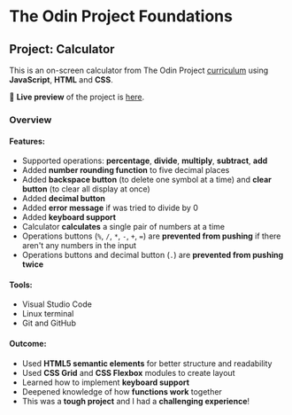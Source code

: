 # The Odin Project Foundations
## Project: Calculator
  This is an on-screen calculator from The Odin Project [curriculum](https://www.theodinproject.com/paths/foundations/courses/foundations/lessons/calculator) using **JavaScript**, **HTML** and **CSS**.

🔗 **Live preview** of the project is [here](https://agentum07.github.io/my-odin-projects/calculator/).

### Overview
#### **Features:**
* Supported operations: **percentage**, **divide**, **multiply**, **subtract**, **add**
* Added **number rounding function** to five decimal places
* Added **backspace button** (to delete one symbol at a time) and **clear button** (to clear all display at once)
* Added **decimal button**
* Added **error message** if was tried to divide by 0
* Added **keyboard support**
* Calculator **calculates** a single pair of numbers at a time
* Operations buttons (`%`, `/`, `*`, `-`, `+`, `=`) are **prevented from pushing** if there aren't any numbers in the input
* Operations buttons and decimal button (`.`) are **prevented from pushing twice**

#### **Tools:**
* Visual Studio Code
* Linux terminal
* Git and GitHub

#### **Outcome:**
* Used **HTML5 semantic elements** for better structure and readability
* Used **CSS Grid** and **CSS Flexbox** modules to create layout
* Learned how to implement **keyboard support**
* Deepened knowledge of how **functions work** together
* This was a **tough project** and I had a **challenging experience**!